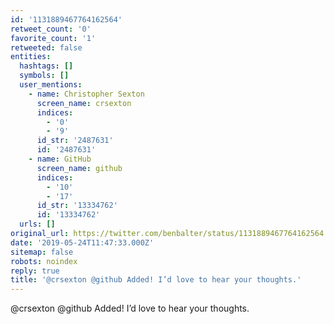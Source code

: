 ```yaml
---
id: '1131889467764162564'
retweet_count: '0'
favorite_count: '1'
retweeted: false
entities:
  hashtags: []
  symbols: []
  user_mentions:
    - name: Christopher Sexton
      screen_name: crsexton
      indices:
        - '0'
        - '9'
      id_str: '2487631'
      id: '2487631'
    - name: GitHub
      screen_name: github
      indices:
        - '10'
        - '17'
      id_str: '13334762'
      id: '13334762'
  urls: []
original_url: https://twitter.com/benbalter/status/1131889467764162564
date: '2019-05-24T11:47:33.000Z'
sitemap: false
robots: noindex
reply: true
title: '@crsexton @github Added! I’d love to hear your thoughts.'
---
```


@crsexton @github Added! I’d love to hear your thoughts.